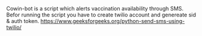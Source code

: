 Cowin-bot is a script which alerts vaccination availability through SMS.
Befor running the script you have to create twilio account and genereate sid & auth token.
https://www.geeksforgeeks.org/python-send-sms-using-twilio/
